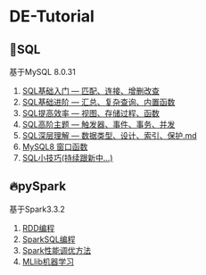 # DE-Tutorial

## 🐳SQL

基于MySQL 8.0.31

1. [SQL基础入门 — 匹配、连接、增删改查](https://github.com/chenjunyi1999/DE-Tutorial/blob/main/SQL/SQL%E5%9F%BA%E7%A1%80%E5%85%A5%E9%97%A8%20%E2%80%94%20%E5%8C%B9%E9%85%8D%E3%80%81%E8%BF%9E%E6%8E%A5%E3%80%81%E5%A2%9E%E5%88%A0%E6%94%B9%E6%9F%A5.md)
2. [SQL基础进阶 — 汇总、复杂查询、内置函数](https://github.com/chenjunyi1999/DE-Tutorial/blob/main/SQL/SQL%E5%9F%BA%E7%A1%80%E8%BF%9B%E9%98%B6%20%E2%80%94%20%E6%B1%87%E6%80%BB%E3%80%81%E5%A4%8D%E6%9D%82%E6%9F%A5%E8%AF%A2%E3%80%81%E5%86%85%E7%BD%AE%E5%87%BD%E6%95%B0.md)
3. [SQL提高效率 — 视图、存储过程、函数](https://github.com/chenjunyi1999/DE-Tutorial/blob/main/SQL/SQL%E6%8F%90%E9%AB%98%E6%95%88%E7%8E%87%20%E2%80%94%20%E8%A7%86%E5%9B%BE%E3%80%81%E5%AD%98%E5%82%A8%E8%BF%87%E7%A8%8B%E3%80%81%E5%87%BD%E6%95%B0.md)
4. [SQL高阶主题 — 触发器、事件、事务、并发](https://github.com/chenjunyi1999/DE-Tutorial/blob/main/SQL/SQL%E9%AB%98%E9%98%B6%E4%B8%BB%E9%A2%98%20%E2%80%94%20%E8%A7%A6%E5%8F%91%E5%99%A8%E3%80%81%E4%BA%8B%E4%BB%B6%E3%80%81%E4%BA%8B%E5%8A%A1%E3%80%81%E5%B9%B6%E5%8F%91.md)
5. [SQL深层理解 — 数据类型、设计、索引、保护.md](https://github.com/chenjunyi1999/DE-Tutorial/blob/main/SQL/SQL%E6%B7%B1%E5%B1%82%E7%90%86%E8%A7%A3%20%E2%80%94%20%E6%95%B0%E6%8D%AE%E7%B1%BB%E5%9E%8B%E3%80%81%E8%AE%BE%E8%AE%A1%E3%80%81%E7%B4%A2%E5%BC%95%E3%80%81%E4%BF%9D%E6%8A%A4.md)
6. [MySQL8 窗口函数](https://github.com/chenjunyi1999/DE-Tutorial/blob/main/SQL/MySQL8%20%E7%AA%97%E5%8F%A3%E5%87%BD%E6%95%B0.md)
7. [SQL小技巧(持续跟新中...)](https://github.com/chenjunyi1999/DE-Tutorial/blob/main/SQL/SQL%20%E5%B0%8F%E6%8A%80%E5%B7%A7.md)
## 🔥pySpark

基于Spark3.3.2

1. [RDD编程](https://github.com/chenjunyi1999/DE-Tutorial/blob/main/pySpark/RDD%E7%BC%96%E7%A8%8B.md)
2. [SparkSQL编程](https://github.com/chenjunyi1999/DE-Tutorial/blob/main/pySpark/SparkSQL%E7%BC%96%E7%A8%8B.md)
3. [Spark性能调优方法](https://github.com/chenjunyi1999/DE-Tutorial/blob/main/pySpark/Spark%E6%80%A7%E8%83%BD%E8%B0%83%E4%BC%98%E6%96%B9%E6%B3%95.md)
4. [MLlib机器学习](https://github.com/chenjunyi1999/DE-Tutorial/blob/main/pySpark/MLlib%E6%9C%BA%E5%99%A8%E5%AD%A6%E4%B9%A0.md)
